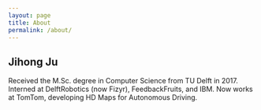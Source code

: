 ```yaml
---
layout: page
title: About
permalink: /about/
---
```


Jihong Ju
---

Received the M.Sc. degree in Computer Science from TU Delft in 2017. Interned at DelftRobotics (now Fizyr), FeedbackFruits, and IBM. Now works at TomTom, developing HD Maps for Autonomous Driving.

